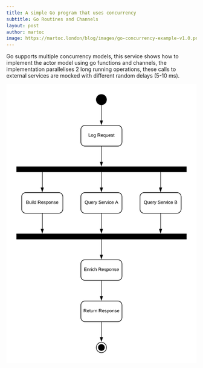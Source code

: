 ```yaml
---
title: A simple Go program that uses concurrency
subtitle: Go Routines and Channels
layout: post
author: martoc
image: https://martoc.london/blog/images/go-concurrency-example-v1.0.png
---
```


Go supports multiple concurrency models, this service shows how to implement the
actor model using go functions and channels, the implementation parallelises 2
long running operations, these calls to external services are mocked with
different random delays (5-10 ms).

![Service](/blog/images/go-concurrency-example-v1.0.png)
